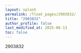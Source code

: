 ```yaml
---
layout: splash
permalink: /float_pages/2903832/
title: "2903832"
author_profile: false
last_modified_at: 2025-06-13
toc: false
---
```

 
2903832
